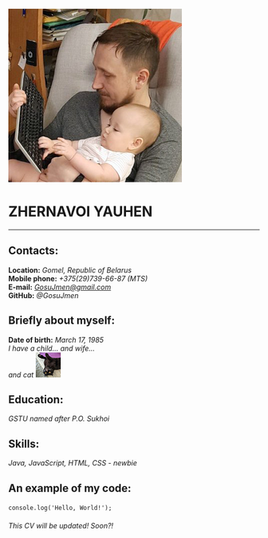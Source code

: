 ![My photo=3](https://github.com/GosuJmen/rsschool-cv/blob/gh-pages/CVPhoto.jpg?raw=true "ZHERNAVOI YAUHEN")
# ZHERNAVOI YAUHEN #
---
## Contacts: ##
**Location:** *Gomel, Republic of Belarus*\
**Mobile phone:** *+375(29)739-66-87 (MTS)*\
**E-mail:** *GosuJmen@gmail.com*\
**GitHub:** *@GosuJmen*
## Briefly about myself: ##
**Date of birth:** *March 17, 1985*\
*I have a child... and wife...*\
*and cat* ![My cat=3](https://github.com/GosuJmen/rsschool-cv/blob/gh-pages/mycat.jpg?raw=true "My cat=3")

## Education: ##
*GSTU named after P.O. Sukhoi*

## Skills: ##
*Java, JavaScript, HTML, CSS - newbie*

## An example of my code:
`console.log('Hello, World!');`

###### This CV will be updated! Soon?! ######